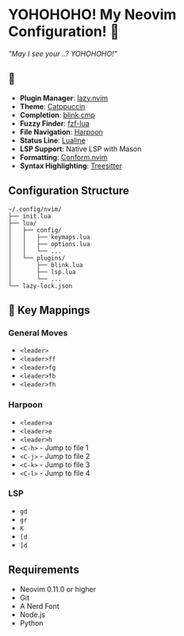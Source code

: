 # YOHOHOHO! My Neovim Configuration! 🎵

*"May I see your ..? YOHOHOHO!"*

## 🎼
- **Plugin Manager**:       [lazy.nvim](https://github.com/folke/lazy.nvim)
- **Theme**:                [Catppuccin](https://github.com/catppuccin/nvim)
- **Completion**:           [blink.cmp](https://github.com/saghen/blink.cmp)
- **Fuzzy Finder**:         [fzf-lua](https://github.com/ibhagwan/fzf-lua)
- **File Navigation**:      [Harpoon](https://github.com/ThePrimeagen/harpoon)
- **Status Line**:          [Lualine](https://github.com/nvim-lualine/lualine.nvim)
- **LSP Support**:          Native LSP with Mason
- **Formatting**:           [Conform.nvim](https://github.com/stevearc/conform.nvim)
- **Syntax Highlighting**:  [Treesitter](https://github.com/nvim-treesitter/nvim-treesitter)

## Configuration Structure 
```
~/.config/nvim/
├── init.lua
├── lua/
│   ├── config/
│   │   ├── keymaps.lua
│   │   ├── options.lua
│   │   └── ...
│   └── plugins/
│       ├── blink.lua
│       ├── lsp.lua
│       └── ...
└── lazy-lock.json
```

## 🎸 Key Mappings
### General Moves
- `<leader>`
- `<leader>ff`
- `<leader>fg`
- `<leader>fb`
- `<leader>fh`
### Harpoon
- `<leader>a`
- `<leader>e`
- `<leader>h`
- `<C-h>` - Jump to file 1
- `<C-j>` - Jump to file 2
- `<C-k>` - Jump to file 3
- `<C-l>` - Jump to file 4
### LSP 
- `gd`
- `gr`
- `K`
- `[d`
- `]d`

## Requirements
- Neovim 0.11.0 or higher
- Git
- A Nerd Font
- Node.js
- Python
